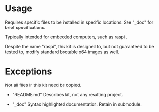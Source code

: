 # Usage

Requires specific files to be installed in specific locations. See "_doc" for brief specifications.

Typically intended for embedded computers, such as raspi .

Despite the name "raspi", this kit is designed to, but not guaranteed to be tested to, modify standard bootable x64 images as well.

# Exceptions

Not all files in this kit need be copied.

* "README.md"
	Describes kit, not any resulting project.

* "_doc"
	Syntax highlighted documentation. Retain in submodule.



